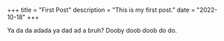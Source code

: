+++
title = "First Post"
description = "This is my first post."
date = "2022-10-18"
+++

Ya da da adada ya dad ad a bruh? Dooby doob doob do do.
